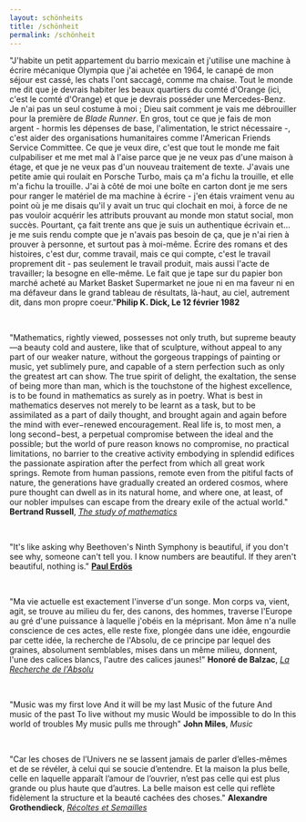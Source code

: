 ```yaml
---
layout: schönheits
title: /schönheit
permalink: /schönheit
---
```

<p>"J'habite un petit appartement du barrio mexicain et j'utilise une machine à écrire mécanique Olympia que j'ai achetée en 1964, le canapé de mon séjour est cassé, les chats l'ont saccagé, comme ma chaise. Tout le monde me dit que je devrais habiter les beaux quartiers du comté d'Orange (ici, c'est le comté d'Orange) et que je devrais posséder une Mercedes-Benz. Je n'ai pas un seul costume à moi ; Dieu sait comment je vais me débrouiller pour la première de <i>Blade Runner</i>. En gros, tout ce que je fais de mon argent - hormis les dépenses de base, l'alimentation, le strict nécessaire -, c'est aider des organisations humanitaires comme l'American Friends Service Committee. Ce que je veux dire, c'est que tout le monde me fait culpabiliser et me met mal à l'aise parce que je ne veux pas d'une maison à étage, et que je ne veux pas d'un nouveau traitement de texte. J'avais une petite amie qui roulait en Porsche Turbo, mais ça m'a fichu la trouille, et elle m'a fichu la trouille. J'ai à côté de moi une boîte en carton dont je me sers pour ranger le matériel de ma machine à écrire - j'en étais vraiment venu au point où je me disais qu'il y avait un truc qui clochait en moi, à force de ne pas vouloir acquérir les attributs prouvant au monde mon statut social, mon succès. Pourtant, ça fait trente ans que je suis un authentique écrivain et... je me suis rendu compte que je n'avais pas besoin de ça, que je n'ai rien à prouver à personne, et surtout pas à moi-même. Écrire des romans et des histoires, c'est dur, comme travail, mais ce qui compte, c'est le travail proprement dit - pas seulement le travail produit, mais aussi l'acte de travailler; la besogne en elle-même. Le fait que je tape sur du papier bon marché acheté au Market Basket Supermarket ne joue ni en ma faveur ni en ma défaveur dans le grand tableau de résultats, là-haut, au ciel, autrement dit, dans mon propre coeur."<b>Philip K. Dick, Le 12 février 1982</b></p>

<br>

<p>"Mathematics, rightly viewed, possesses not only truth, but supreme beauty—a beauty cold and austere, like that of sculpture, without appeal to any part of our weaker nature, without the gorgeous trappings of painting or music, yet sublimely pure, and capable of a stern perfection such as only the greatest art can show. The true spirit of delight, the exaltation, the sense of being more than man, which is the touchstone of the highest excellence, is to be found in mathematics as surely as in poetry. What is best in mathematics deserves not merely to be learnt as a task, but to be assimilated as a part of daily thought, and brought again and again before the mind with ever−renewed encouragement. Real life is, to most men, a long second−best, a perpetual compromise between the ideal and the possible; but the world of pure reason knows no compromise, no practical limitations, no barrier to the creative activity embodying in splendid edifices the passionate aspiration after the perfect from which all great work springs. Remote from human passions, remote even from the pitiful facts of nature, the generations have gradually created an ordered cosmos, where pure thought can dwell as in its natural home, and where one, at least, of our nobler impulses can escape from the dreary exile of the actual world."
<b>Bertrand Russell</b>, <a href="https://revistaliterariakatharsis.org/myslog.pdf#page=27" target="_blank" rel="noopener noreferrer"><i>The study of mathematics</i></a></p>

<br>

<p>"It's like asking why Beethoven's Ninth Symphony is beautiful, if you don't see why, someone can't tell you. I know numbers are beautiful. If they aren't beautiful, nothing is."
<a href="https://bobson.ludost.net/copycrime/35559997-Man-Who-Loved-Only-Numbers-Paul-Hoffman.pdf#page=53" target="_blank" rel="noopener noreferrer"><b>Paul Erdös</b></a></p>

<br>

<p>"Ma vie actuelle est exactement l'inverse d'un songe. Mon corps va, vient, agit, se trouve au milieu du fer, des canons, des hommes, traverse l'Europe au gré d'une puissance à laquelle j'obéis en la méprisant. Mon âme n'a nulle conscience de ces actes, elle reste fixe, plongée dans une idée, engourdie par cette idée, la recherche de l'Absolu, de ce principe par lequel des graines, absolument semblables, mises dans un même milieu, donnent, l'une des calices blancs, l'autre des calices jaunes!"
<b>Honoré de Balzac</b>, <a href="https://fr.wikisource.org/wiki/La_Recherche_de_l%E2%80%99Absolu" target="_blank" rel="noopener noreferrer"><i>La Recherche de l'Absolu</i></a></p>

<br>

<p>"Music was my first love
And it will be my last
Music of the future
And music of the past
To live without my music
Would be impossible to do
In this world of troubles
My music pulls me through"
<b>John Miles</b>, <i>Music</i></p>

<br>

<p>"Car les choses de l’Univers ne se lassent jamais de parler d’elles-mêmes et de se révéler, à celui qui se soucie d’entendre. Et la maison la plus belle, celle en laquelle apparaît l’amour de l’ouvrier, n’est pas celle qui est plus grande ou plus haute que d’autres. La belle maison est celle qui reflète fidèlement la structure et la beauté cachées des choses."
<b>Alexandre Grothendieck</b>, <a href="https://uberty.org/wp-content/uploads/2015/12/Grothendeick-RetS.pdf#page=48" target="_blank" rel="noopener noreferrer"><i>Récoltes et Semailles</i></a></p>
